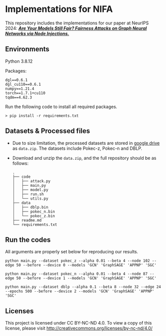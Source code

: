 # Implementations for NIFA

This repository includes the implementations for our paper at NeurIPS 2024: [***Are Your Models Still Fair? Fairness Attacks on Graph Neural Networks via Node Injections.***](https://arxiv.org/html/2406.03052v1)

## Environments

Python 3.8.12

Packages:

```
dgl==0.6.1
dgl_cu110==0.6.1
numpy==1.21.4
torch==1.7.1+cu110
tqdm==4.62.3
```

Run the following code to install all required packages.

```
> pip install -r requirements.txt
```

## Datasets & Processed files

- Due to size limitation, the processed datasets are stored in  [google drive](https://drive.google.com/file/d/1WJYj8K3_H3GmJg-RZeRsJ8Z64gt3qCnq/view?usp=drive_link) as `data.zip`. The datasets include Pokec-z, Pokec-n and DBLP. 

- Download and unzip the `data.zip`, and the full repository should be as follows:

  ```
  .
  ├── code
  │   ├── attack.py
  │   ├── main.py
  │   ├── model.py
  │   ├── run.sh
  │   └── utils.py
  ├── data
  │   ├── dblp.bin
  │   ├── pokec_n.bin
  │   └── pokec_z.bin
  ├── readme.md
  └── requirements.txt
  ```

## Run the codes

All arguments are properly set below for reproducing our results. 

```
python main.py --dataset pokec_z --alpha 0.01 --beta 4 --node 102 --edge 50 --before --device 0 --models 'GCN' 'GraphSAGE' 'APPNP' 'SGC'

python main.py --dataset pokec_n --alpha 0.01 --beta 4 --node 87 --edge 50 --before --device 1 --models 'GCN' 'GraphSAGE' 'APPNP' 'SGC'

python main.py --dataset dblp --alpha 0.1 --beta 8 --node 32 --edge 24 --epochs 500 --before --device 2 --models 'GCN' 'GraphSAGE' 'APPNP' 'SGC'
```

## Licenses

This project is licensed under CC BY-NC-ND 4.0. To view a copy of this license, please visit http://creativecommons.org/licenses/by-nc-nd/4.0/
